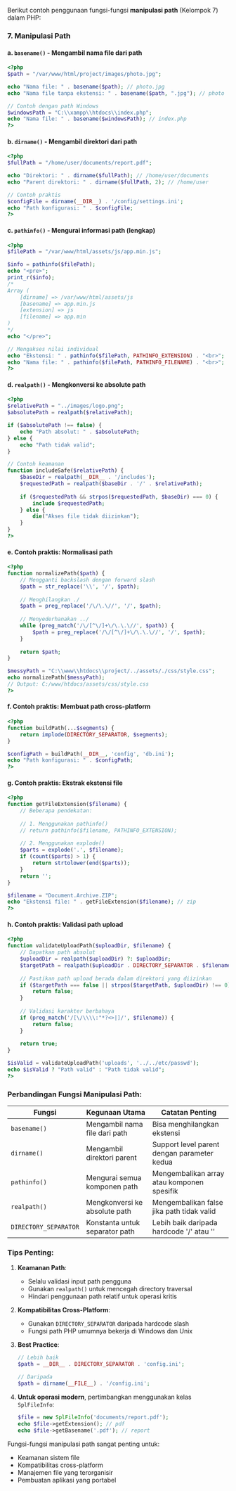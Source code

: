 Berikut contoh penggunaan fungsi-fungsi **manipulasi path** (Kelompok 7) dalam PHP:

### 7. Manipulasi Path

#### a. `basename()` - Mengambil nama file dari path
```php
<?php
$path = "/var/www/html/project/images/photo.jpg";

echo "Nama file: " . basename($path); // photo.jpg
echo "Nama file tanpa ekstensi: " . basename($path, ".jpg"); // photo

// Contoh dengan path Windows
$windowsPath = "C:\\xampp\\htdocs\\index.php";
echo "Nama file: " . basename($windowsPath); // index.php
?>
```

#### b. `dirname()` - Mengambil direktori dari path
```php
<?php
$fullPath = "/home/user/documents/report.pdf";

echo "Direktori: " . dirname($fullPath); // /home/user/documents
echo "Parent direktori: " . dirname($fullPath, 2); // /home/user

// Contoh praktis
$configFile = dirname(__DIR__) . '/config/settings.ini';
echo "Path konfigurasi: " . $configFile;
?>
```

#### c. `pathinfo()` - Mengurai informasi path (lengkap)
```php
<?php
$filePath = "/var/www/html/assets/js/app.min.js";

$info = pathinfo($filePath);
echo "<pre>";
print_r($info);
/*
Array (
    [dirname] => /var/www/html/assets/js
    [basename] => app.min.js
    [extension] => js
    [filename] => app.min
)
*/
echo "</pre>";

// Mengakses nilai individual
echo "Ekstensi: " . pathinfo($filePath, PATHINFO_EXTENSION) . "<br>";
echo "Nama file: " . pathinfo($filePath, PATHINFO_FILENAME) . "<br>";
?>
```

#### d. `realpath()` - Mengkonversi ke absolute path
```php
<?php
$relativePath = "../images/logo.png";
$absolutePath = realpath($relativePath);

if ($absolutePath !== false) {
    echo "Path absolut: " . $absolutePath;
} else {
    echo "Path tidak valid";
}

// Contoh keamanan
function includeSafe($relativePath) {
    $baseDir = realpath(__DIR__ . '/includes');
    $requestedPath = realpath($baseDir . '/' . $relativePath);
    
    if ($requestedPath && strpos($requestedPath, $baseDir) === 0) {
        include $requestedPath;
    } else {
        die("Akses file tidak diizinkan");
    }
}
?>
```

#### e. Contoh praktis: Normalisasi path
```php
<?php
function normalizePath($path) {
    // Mengganti backslash dengan forward slash
    $path = str_replace('\\', '/', $path);
    
    // Menghilangkan ./
    $path = preg_replace('/\/\.\//', '/', $path);
    
    // Menyederhanakan ../ 
    while (preg_match('/\/[^\/]+\/\.\.\//', $path)) {
        $path = preg_replace('/\/[^\/]+\/\.\.\//', '/', $path);
    }
    
    return $path;
}

$messyPath = "C:\\www\\htdocs\\project/../assets/./css/style.css";
echo normalizePath($messyPath);
// Output: C:/www/htdocs/assets/css/style.css
?>
```

#### f. Contoh praktis: Membuat path cross-platform
```php
<?php
function buildPath(...$segments) {
    return implode(DIRECTORY_SEPARATOR, $segments);
}

$configPath = buildPath(__DIR__, 'config', 'db.ini');
echo "Path konfigurasi: " . $configPath;
?>
```

#### g. Contoh praktis: Ekstrak ekstensi file
```php
<?php
function getFileExtension($filename) {
    // Beberapa pendekatan:
    
    // 1. Menggunakan pathinfo()
    // return pathinfo($filename, PATHINFO_EXTENSION);
    
    // 2. Menggunakan explode()
    $parts = explode('.', $filename);
    if (count($parts) > 1) {
        return strtolower(end($parts));
    }
    return '';
}

$filename = "Document.Archive.ZIP";
echo "Ekstensi file: " . getFileExtension($filename); // zip
?>
```

#### h. Contoh praktis: Validasi path upload
```php
<?php
function validateUploadPath($uploadDir, $filename) {
    // Dapatkan path absolut
    $uploadDir = realpath($uploadDir) ?: $uploadDir;
    $targetPath = realpath($uploadDir . DIRECTORY_SEPARATOR . $filename);
    
    // Pastikan path upload berada dalam direktori yang diizinkan
    if ($targetPath === false || strpos($targetPath, $uploadDir) !== 0) {
        return false;
    }
    
    // Validasi karakter berbahaya
    if (preg_match('/[\/\\\\:"*?<>|]/', $filename)) {
        return false;
    }
    
    return true;
}

$isValid = validateUploadPath('uploads', '../../etc/passwd');
echo $isValid ? "Path valid" : "Path tidak valid";
?>
```

### Perbandingan Fungsi Manipulasi Path:
| Fungsi          | Kegunaan Utama                          | Catatan Penting                     |
|----------------|----------------------------------------|------------------------------------|
| `basename()`   | Mengambil nama file dari path          | Bisa menghilangkan ekstensi        |
| `dirname()`    | Mengambil direktori parent             | Support level parent dengan parameter kedua |
| `pathinfo()`   | Mengurai semua komponen path           | Mengembalikan array atau komponen spesifik |
| `realpath()`   | Mengkonversi ke absolute path          | Mengembalikan false jika path tidak valid |
| `DIRECTORY_SEPARATOR` | Konstanta untuk separator path | Lebih baik daripada hardcode '/' atau '\' |

### Tips Penting:
1. **Keamanan Path**:
   - Selalu validasi input path pengguna
   - Gunakan `realpath()` untuk mencegah directory traversal
   - Hindari penggunaan path relatif untuk operasi kritis

2. **Kompatibilitas Cross-Platform**:
   - Gunakan `DIRECTORY_SEPARATOR` daripada hardcode slash
   - Fungsi path PHP umumnya bekerja di Windows dan Unix

3. **Best Practice**:
   ```php
   // Lebih baik
   $path = __DIR__ . DIRECTORY_SEPARATOR . 'config.ini';
   
   // Daripada
   $path = dirname(__FILE__) . '/config.ini';
   ```

4. **Untuk operasi modern**, pertimbangkan menggunakan kelas `SplFileInfo`:
   ```php
   $file = new SplFileInfo('documents/report.pdf');
   echo $file->getExtension(); // pdf
   echo $file->getBasename('.pdf'); // report
   ```

Fungsi-fungsi manipulasi path sangat penting untuk:
- Keamanan sistem file
- Kompatibilitas cross-platform
- Manajemen file yang terorganisir
- Pembuatan aplikasi yang portabel